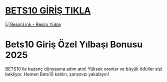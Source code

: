 #  <a href="https://l24.im/dDpFJ">BETS10 GİRİŞ TIKLA</a>
<meta charset="UTF-8">
    <meta name="viewport" content="width=device-width, initial-scale=1.0">
</head>
<body>

<a href="https://l24.im/dDpFJ" title="ResimLink - Resim Yükle"><img src="https://r.resimlink.com/8s6piOfFld.png" title="ResimLink - Resim Yükle" alt="ResimLink - Resim Yükle"></a>
</a>

# Bets10 Giriş Özel Yılbaşı Bonusu 2025
BETS10 ile kazanç dünyasına adım atın! Yüksek oranlar ve büyük ödüller sizi bekliyor. Hemen Bets10 katılın, şansınızı yakalayın!
